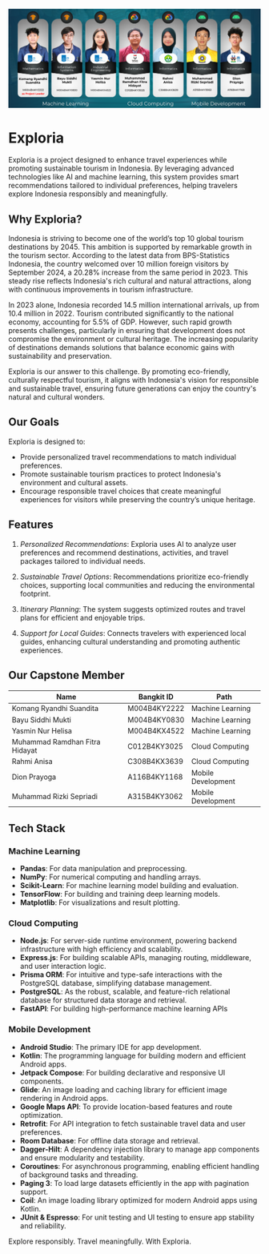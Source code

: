 ![file1](banner.png)
# Exploria

Exploria is a project designed to enhance travel experiences while promoting sustainable tourism in Indonesia. By leveraging advanced technologies like AI and machine learning, this system provides smart recommendations tailored to individual preferences, helping travelers explore Indonesia responsibly and meaningfully.

## Why Exploria?

Indonesia is striving to become one of the world’s top 10 global tourism destinations by 2045. This ambition is supported by remarkable growth in the tourism sector. According to the latest data from BPS-Statistics Indonesia, the country welcomed over 10 million foreign visitors by September 2024, a 20.28% increase from the same period in 2023. This steady rise reflects Indonesia's rich cultural and natural attractions, along with continuous improvements in tourism infrastructure.

In 2023 alone, Indonesia recorded 14.5 million international arrivals, up from 10.4 million in 2022. Tourism contributed significantly to the national economy, accounting for 5.5% of GDP. However, such rapid growth presents challenges, particularly in ensuring that development does not compromise the environment or cultural heritage. The increasing popularity of destinations demands solutions that balance economic gains with sustainability and preservation.

Exploria is our answer to this challenge. By promoting eco-friendly, culturally respectful tourism, it aligns with Indonesia's vision for responsible and sustainable travel, ensuring future generations can enjoy the country's natural and cultural wonders.

## Our Goals

Exploria is designed to:
- Provide personalized travel recommendations to match individual preferences.
- Promote sustainable tourism practices to protect Indonesia's environment and cultural assets.
- Encourage responsible travel choices that create meaningful experiences for visitors while preserving the country’s unique heritage.

## Features

1. *Personalized Recommendations*:
   Exploria uses AI to analyze user preferences and recommend destinations, activities, and travel packages tailored to individual needs.

2. *Sustainable Travel Options*:
   Recommendations prioritize eco-friendly choices, supporting local communities and reducing the environmental footprint.

3. *Itinerary Planning*:
   The system suggests optimized routes and travel plans for efficient and enjoyable trips.

4. *Support for Local Guides*:
   Connects travelers with experienced local guides, enhancing cultural understanding and promoting authentic experiences.

## Our Capstone Member

| **Name**                | **Bangkit ID**       | **Path**           |
|--------------------------|----------------------|--------------------|
| Komang Ryandhi Suandita | M004B4KY2222    | Machine Learning   |
| Bayu Siddhi Mukti        | M004B4KY0830      | Machine Learning   |
| Yasmin Nur Helisa       | M004B4KX4522     | Machine Learning   |
| Muhammad Ramdhan Fitra Hidayat | C012B4KY3025 | Cloud Computing |
| Rahmi Anisa | C308B4KX3639 | Cloud Computing |
| Dion Prayoga | A116B4KY1168 | Mobile Development |
| Muhammad Rizki Sepriadi | A315B4KY3062 | Mobile Development |

## Tech Stack
### Machine Learning
- **Pandas**: For data manipulation and preprocessing.
- **NumPy**: For numerical computing and handling arrays.
- **Scikit-Learn**: For machine learning model building and evaluation.
- **TensorFlow**: For building and training deep learning models.
- **Matplotlib**: For visualizations and result plotting.

### Cloud Computing
- **Node.js**: For server-side runtime environment, powering backend infrastructure with high efficiency and scalability.
- **Express.js**: For building scalable APIs, managing routing, middleware, and user interaction logic.
- **Prisma ORM**: For intuitive and type-safe interactions with the PostgreSQL database, simplifying database management.
- **PostgreSQL**: As the robust, scalable, and feature-rich relational database for structured data storage and retrieval.
- **FastAPI**: For building high-performance machine learning APIs

### Mobile Development
- **Android Studio**: The primary IDE for app development.
- **Kotlin**: The programming language for building modern and efficient Android apps.
- **Jetpack Compose**: For building declarative and responsive UI components.
- **Glide**: An image loading and caching library for efficient image rendering in Android apps.
- **Google Maps API**: To provide location-based features and route optimization.
- **Retrofit**: For API integration to fetch sustainable travel data and user preferences.
- **Room Database**: For offline data storage and retrieval.
- **Dagger-Hilt**: A dependency injection library to manage app components and ensure modularity and testability.
- **Coroutines**: For asynchronous programming, enabling efficient handling of background tasks and threading.
- **Paging 3**: To load large datasets efficiently in the app with pagination support.
- **Coil**: An image loading library optimized for modern Android apps using Kotlin.
- **JUnit & Espresso**: For unit testing and UI testing to ensure app stability and reliability.


Explore responsibly. Travel meaningfully. With Exploria.
